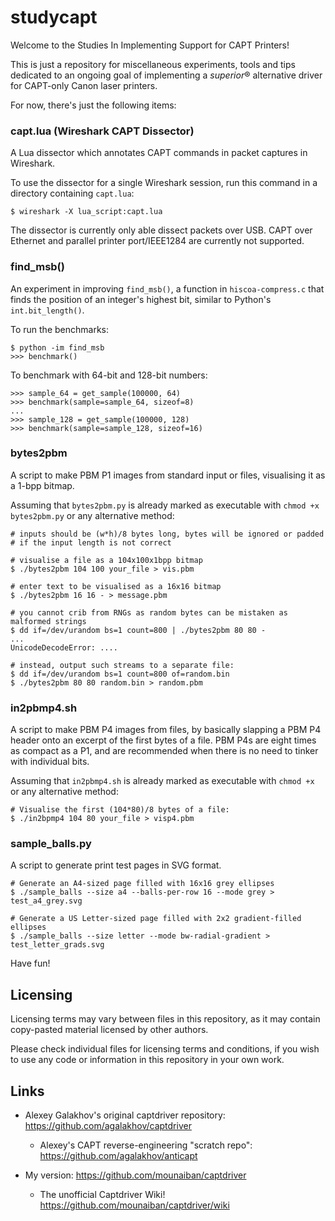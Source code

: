 # studycapt
Welcome to the Studies In Implementing Support for CAPT Printers!

This is just a repository for miscellaneous experiments, tools and tips dedicated
to an ongoing goal of implementing a *superior*® alternative driver for CAPT-only
Canon laser printers.

For now, there's just the following items:

### capt.lua (Wireshark CAPT Dissector)
A Lua dissector which annotates CAPT commands in packet captures in Wireshark.

To use the dissector for a single Wireshark session, run this command in a directory containing ``capt.lua``:
```
$ wireshark -X lua_script:capt.lua
```

The dissector is currently only able dissect packets over USB. CAPT over Ethernet and parallel printer port/IEEE1284 are currently not supported.

### find\_msb()
An experiment in improving ``find_msb()``, a function in ``hiscoa-compress.c`` that finds the position of an integer's highest bit, similar to Python's ``int.bit_length()``.

To run the benchmarks:
```
$ python -im find_msb
>>> benchmark()
```
To benchmark with 64-bit and 128-bit numbers:
```
>>> sample_64 = get_sample(100000, 64)
>>> benchmark(sample=sample_64, sizeof=8)
...
>>> sample_128 = get_sample(100000, 128)
>>> benchmark(sample=sample_128, sizeof=16)
```

### bytes2pbm
A script to make PBM P1 images from standard input or files, visualising it
as a 1-bpp bitmap.

Assuming that ``bytes2pbm.py`` is already marked as executable with
``chmod +x bytes2pbm.py`` or any alternative method:

```
# inputs should be (w*h)/8 bytes long, bytes will be ignored or padded
# if the input length is not correct

# visualise a file as a 104x100x1bpp bitmap
$ ./bytes2pbm 104 100 your_file > vis.pbm

# enter text to be visualised as a 16x16 bitmap
$ ./bytes2pbm 16 16 - > message.pbm

# you cannot crib from RNGs as random bytes can be mistaken as malformed strings
$ dd if=/dev/urandom bs=1 count=800 | ./bytes2pbm 80 80 -
...
UnicodeDecodeError: ....

# instead, output such streams to a separate file:
$ dd if=/dev/urandom bs=1 count=800 of=random.bin
$ ./bytes2pbm 80 80 random.bin > random.pbm

```

### in2pbmp4.sh
A script to make PBM P4 images from files, by basically slapping a PBM P4 header
onto an excerpt of the first bytes of a file. PBM P4s are eight times as compact
as a P1, and are recommended when there is no need to tinker with individual bits.

Assuming that ``in2pbmp4.sh`` is already marked as executable with
``chmod +x`` or any alternative method:

```
# Visualise the first (104*80)/8 bytes of a file:
$ ./in2bpmp4 104 80 your_file > visp4.pbm
```

### sample\_balls.py
A script to generate print test pages in SVG format.

```
# Generate an A4-sized page filled with 16x16 grey ellipses
$ ./sample_balls --size a4 --balls-per-row 16 --mode grey > test_a4_grey.svg

# Generate a US Letter-sized page filled with 2x2 gradient-filled ellipses
$ ./sample_balls --size letter --mode bw-radial-gradient > test_letter_grads.svg

```

Have fun!

## Licensing
Licensing terms may vary between files in this repository, as it may contain
copy-pasted material licensed by other authors.

Please check individual files for licensing terms and conditions, if you wish to
use any code or information in this repository in your own work.

## Links
* Alexey Galakhov's original captdriver repository: https://github.com/agalakhov/captdriver

  * Alexey's CAPT reverse-engineering "scratch repo": https://github.com/agalakhov/anticapt

* My version: https://github.com/mounaiban/captdriver

  * The unofficial Captdriver Wiki! https://github.com/mounaiban/captdriver/wiki
